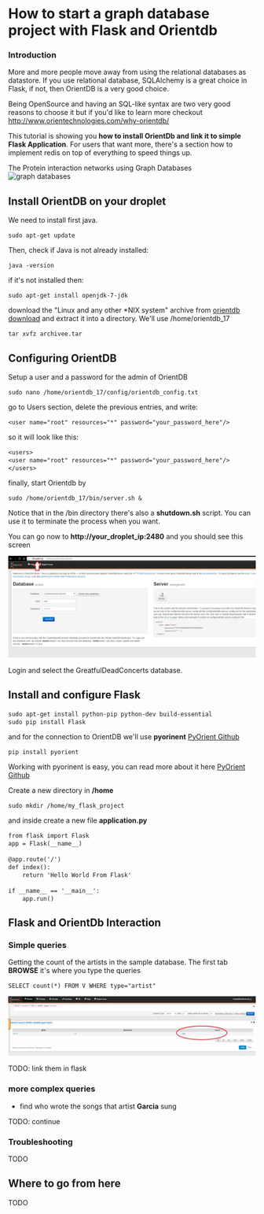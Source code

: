 # How to start a graph database project with Flask and Orientdb

### Introduction

More and more people move away from using the relational databases as datastore. If you use relational database, SQLAlchemy is a great choice in Flask, if not, then OrientDB is a very good choice. 

Being OpenSource and having an SQL-like syntax are two very good reasons to choose it but if you'd like to learn more checkout http://www.orientechnologies.com/why-orientdb/ 

This tutorial is showing you **how to install OrientDb and link it to simple Flask Application**. For users that want more, there's a section how to implement redis on top of everything to speed things up.

The Protein interaction networks using Graph Databases
![graph databases](http://upload.wikimedia.org/wikipedia/commons/b/b4/The_protein_interaction_network_of_Treponema_pallidum.png "graph databases") 

## Install OrientDB on your droplet

We need to install first java.

~~~~
sudo apt-get update
~~~~

Then, check if Java is not already installed:

~~~~
java -version
~~~~

if it's not installed then:

~~~~
sudo apt-get install openjdk-7-jdk
~~~~


download the "Linux and any other *NIX system" archive from  [orientdb download](http://www.orientechnologies.com/download/) and extract it into a directory. We'll use /home/orientdb_17
 
~~~~
tar xvfz archivee.tar
~~~~

## Configuring OrientDB

Setup a user and a password for the admin of OrientDB

~~~~
sudo nano /home/orientdb_17/config/orientdb_config.txt
~~~~

go to Users section, delete the previous entries, and write:

~~~~
<user name="root" resources="*" password="your_password_here"/>
~~~~

so it will look like this:

~~~~
<users>
<user name="root" resources="*" password="your_password_here"/>
</users>
~~~~

finally, start Orientdb by

~~~~
sudo /home/orientdb_17/bin/server.sh &
~~~~

Notice that in the /bin directory there's also a **shutdown.sh** script. You can use it to terminate the process when you want.


You can go now to **http://your_droplet_ip:2480** and you should see this screen

![screen server](graph1.jpg "screen server") 

Login and select the GreatfulDeadConcerts database.


## Install and configure Flask 

~~~~
sudo apt-get install python-pip python-dev build-essential
sudo pip install Flask
~~~~

and for the connection to OrientDB we'll use **pyorinent** [PyOrient Github](https://github.com/mogui/pyorient)

~~~~
pip install pyorient
~~~~

Working with pyorinent is easy, you can read more about it here [PyOrient Github](https://github.com/mogui/pyorient)

Create a new directory in **/home**

~~~~
sudo mkdir /home/my_flask_project
~~~~

and inside create a new file **application.py**

~~~~
from flask import Flask
app = Flask(__name__)

@app.route('/')
def index():
    return 'Hello World From Flask'

if __name__ == '__main__':
    app.run()
~~~~

## Flask and OrientDb Interaction

### Simple queries

Getting the count of the artists in the sample database.
The first tab **BROWSE** it's where you type the queries

~~~~
SELECT count(*) FROM V WHERE type="artist"
~~~~

![screen server](graph2.jpg "screen server") 

TODO: link them in flask
 
### more complex queries

- find who wrote the songs that artist **Garcia** sung

TODO: continue



### Troubleshooting 

TODO



## Where to go from here

TODO
